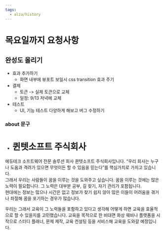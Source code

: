 ```yaml
---
tags:
  - alza/history
---
```


# 목요일까지 요청사항
## 완성도 올리기

- 효과 추가하기
	- 화면 내부에 뷰포트 보일시 css transition 효과 주기
- 결제 
	- 토큰 -> 실제 토큰으로 교체
	- 일정: 9/13 저녁에 교체
- 테스트
	- UI, 기능 테스트 다양하게 해보고 버그 수정하기

### about 문구
- # 퀸텟소프트 주식회사
에듀테크 소프트웨어 전문 솔루션 회사 퀸텟소프트 주식회사입니다. “우리 회사는 누구나 도움과 격려가 있으면 무엇이든 할 수 있음을 믿는다”를 핵심가치로 가지고 있습니다.  
그래서 우리는 사람들이 꿈을 이루는 것을 도와주고 싶습니다. 꿈을 이루는 것에는 많은 노력이 필요합니다. 그 노력은 대부분 공부, 길 찾기, 자기 관리가 포함됩니다.  
현대에는 정보는 많으나 시간은 없고 정보가 찾기 쉽지 않아 많은 이들이 어려움을 겪거나 좌절해 꿈을 포기하는 경우가 많습니다.

우리는 그래서 교육이 그 노력들을 포함하고 있다고 생각해 어떻게 하면 교육을 효율적으로 할 수 있을지를 고민했습니다. 교육을 목적으로 한 비대면 화상 웨비나 플랫폼을 시작으로 스터디 플래너, 문제 제작, 교육 컨설팅 등을 서비스해 교육을 도와갈 예정입니다.